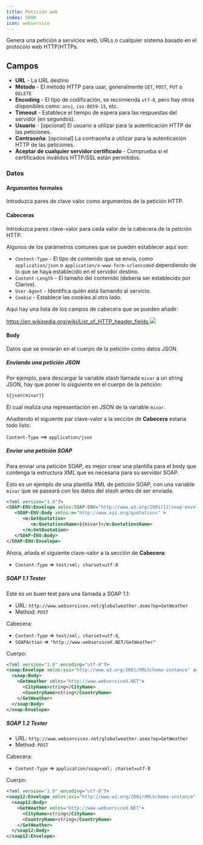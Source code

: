```yaml
---
title: Petición web
index: 5000
icon: webservice
---
```


Genera una petición a servicios web, URLs o cualquier sistema basado en el protocolo web HTTP/HTTPs.

## Campos

- **URL** - La URL destino
- **Método** - El método HTTP para usar, generalmente `GET`, `POST`, `PUT` o `DELETE`
- **Encoding** - El tipo de codificación, se recomienda `utf-8`, pero hay otros disponibles como: `ansi`, `iso-8859-15`, etc.
- **Timeout** - Establece el tiempo de espera para las respuestas del servidor (en segundos).
- **Usuario** - [opcional] El usuario a utilizar para la autenticación HTTP de las peticiones.
- **Contraseña**: [opcional] La contraseña a utilizar para la autenticación HTTP de las peticiones.
- **Aceptar de cualquier servidor certificado** - Comprueba si el certificados inválidos HTTP/SSL están permitidos.


### Datos

#### Argumentos formales

Introduzca pares de clave valor como argumentos de la petición HTTP.

#### Cabeceras

Introduzca pares clave-valor para cada valor de la cabecera de la petición HTTP.

Algunos de los parámetros comunes que se pueden establecer aquí son:

- `Content-Type` - El tipo de contenido que se envía, como `application/json` o `application/x-www-form-urlencoded` dependiendo de lo que se haya establecido en el servidor destino.
- `Content-Length` - El tamaño del contenido (debería ser establecido por Clarive).
- `User-Agent` - Identifica quién está llamando al servicio.
- `Cookie` - Establece las cookies al otro lado.

Aquí hay una lista de los campos de cabecera que se pueden añadir:

[https://en.wikipedia.org/wiki/List_of_HTTP_header_fields <img class='ext-link' src='static/images/icons/new_window_link.svg' />](https://en.wikipedia.org/wiki/List_of_HTTP_header_fields)

#### Body

Datos que se enviarán en el cuerpo de la petición como datos JSON.

##### Enviando una petición JSON

Por ejemplo, para descargar la variable stash llamada `mivar` a un string JSON, hay que poner lo sisguiente en el cuerpo de la petición:

```perl
${json(mivar)}
```

El cual realiza una representación en JSON de la variable `mivar`.

Añadiendo el siguiente par clave-valor a la sección de **Cabecera** estaría todo listo:

`Content-Type` ==> `application/json`

##### Enviar una petición SOAP

Para enviar una petición SOAP, es mejor crear una plantilla para el body que contenga la estructura XML que es necesaria para su servidor SOAP.

Esto es un ejemplo de una plantilla XML de petición SOAP, con una variable `mivar` que se paseará con los datos del stash antes de ser enviada.

```xml
<?xml version="1.0"?>
<SOAP-ENV:Envelope xmlns:SOAP-ENV="http://www.w3.org/2001/12/soap-envelope" SOAP-ENV:encodingStyle="http://www.w3.org/2001/12/soap-encoding" >
   <SOAP-ENV:Body xmlns:m="http://www.xyz.org/quotations" >
      <m:GetQuotation>
         <m:QuotationsName>${mivar}</m:QuotationsName>
      </m:GetQuotation>
   </SOAP-ENV:Body>
</SOAP-ENV:Envelope>
```

Ahora, añada el siguiente clave-valor a la sección de **Cabecera**:

- `Content-Type` => `text/xml; charset=utf-8`

##### SOAP 1.1 Tester

Este es un buen test para una llamada a SOAP 1.1:

- URL: `http://www.webservicex.net/globalweather.asmx?op=GetWeather`
- Method: `POST`

Cabecera:

- `Content-Type`   => `text/xml; charset=utf-8`,
- `SOAPAction`     => `"http://www.webserviceX.NET/GetWeather"`

Cuerpo:

```xml
<?xml version="1.0" encoding="utf-8"?>
<soap:Envelope xmlns:xsi="http://www.w3.org/2001/XMLSchema-instance" xmlns:xsd="http://www.w3.org/2001/XMLSchema" xmlns:soap="http://schemas.xmlsoap.org/soap/envelope/">
  <soap:Body>
    <GetWeather xmlns="http://www.webserviceX.NET">
      <CityName>string</CityName>
      <CountryName>string</CountryName>
    </GetWeather>
  </soap:Body>
</soap:Envelope>
```

##### SOAP 1.2 Tester

- URL: `http://www.webservicex.net/globalweather.asmx?op=GetWeather`
- Method: `POST`

Cabecera:

- `Content-Type` => `application/soap+xml; charset=utf-8`

Cuerpo:

```xml
<?xml version="1.0" encoding="utf-8"?>
<soap12:Envelope xmlns:xsi="http://www.w3.org/2001/XMLSchema-instance" xmlns:xsd="http://www.w3.org/2001/XMLSchema" xmlns:soap12="http://www.w3.org/2003/05/soap-envelope">
  <soap12:Body>
    <GetWeather xmlns="http://www.webserviceX.NET">
      <CityName>string</CityName>
      <CountryName>string</CountryName>
    </GetWeather>
  </soap12:Body>
</soap12:Envelope>
```

